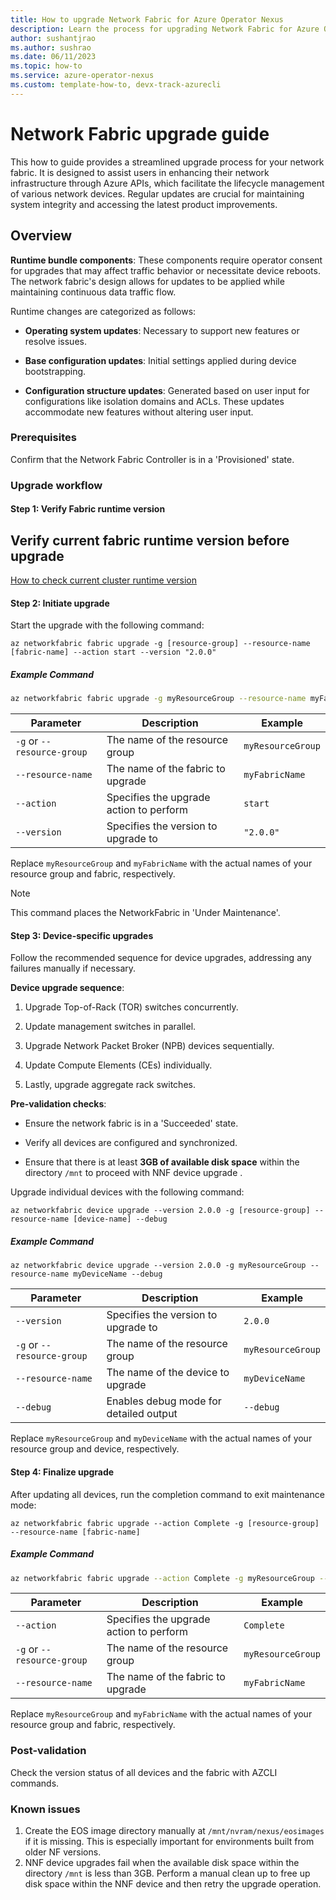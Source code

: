 ```yaml
---
title: How to upgrade Network Fabric for Azure Operator Nexus
description: Learn the process for upgrading Network Fabric for Azure Operator Nexus.
author: sushantjrao 
ms.author: sushrao
ms.date: 06/11/2023
ms.topic: how-to
ms.service: azure-operator-nexus
ms.custom: template-how-to, devx-track-azurecli
---
```


# Network Fabric upgrade guide

This how to guide provides a streamlined upgrade process for your network fabric. It is designed to assist users in enhancing their network infrastructure through Azure APIs, which facilitate the lifecycle management of various network devices. Regular updates are crucial for maintaining system integrity and accessing the latest product improvements.

## **Overview**

**Runtime bundle components**: These components require operator consent for upgrades that may affect traffic behavior or necessitate device reboots. The network fabric's design allows for updates to be applied while maintaining continuous data traffic flow.

Runtime changes are categorized as follows:

- **Operating system updates**: Necessary to support new features or resolve issues.

- **Base configuration updates**: Initial settings applied during device bootstrapping.

- **Configuration structure updates**: Generated based on user input for configurations like isolation domains and ACLs. These updates accommodate new features without altering user input.

### **Prerequisites**

Confirm that the Network Fabric Controller is in a 'Provisioned' state.

### **Upgrade workflow**

#### **Step 1: Verify Fabric runtime version**

## Verify current fabric runtime version before upgrade
[How to check current cluster runtime version](./howto-check-runtime-version.md#check-current-fabric-runtime-version)

#### **Step 2: Initiate upgrade**
Start the upgrade with the following command:

```Azure CLI
az networkfabric fabric upgrade -g [resource-group] --resource-name [fabric-name] --action start --version "2.0.0"
```

##### Example Command

```sh
az networkfabric fabric upgrade -g myResourceGroup --resource-name myFabricName --action start --version "2.0.0"
```

| Parameter                | Description                                 | Example                |
|--------------------------|---------------------------------------------|------------------------|
| `-g` or `--resource-group`  | The name of the resource group              | `myResourceGroup`      |
| `--resource-name`        | The name of the fabric to upgrade           | `myFabricName`         |
| `--action`               | Specifies the upgrade action to perform     | `start`                |
| `--version`              | Specifies the version to upgrade to         | `"2.0.0"`              |

Replace `myResourceGroup` and `myFabricName` with the actual names of your resource group and fabric, respectively.

> [!NOTE]
> This command places the NetworkFabric in 'Under Maintenance'.

#### **Step 3: Device-specific upgrades**

Follow the recommended sequence for device upgrades, addressing any failures manually if necessary.

**Device upgrade sequence**:

1. Upgrade Top-of-Rack (TOR) switches concurrently.

2. Update management switches in parallel.

3. Upgrade Network Packet Broker (NPB) devices sequentially.

4. Update Compute Elements (CEs) individually.

5. Lastly, upgrade aggregate rack switches.

**Pre-validation checks**:

- Ensure the network fabric is in a 'Succeeded' state.

- Verify all devices are configured and synchronized.

- Ensure that there is at least **3GB of available disk space** within the directory `/mnt` to proceed with NNF device upgrade .

Upgrade individual devices with the following command:

```Azure CLI
az networkfabric device upgrade --version 2.0.0 -g [resource-group] --resource-name [device-name] --debug
```

##### Example Command

```Azure CLI
az networkfabric device upgrade --version 2.0.0 -g myResourceGroup --resource-name myDeviceName --debug
```

| Parameter            | Description                         | Example                |
|----------------------|-------------------------------------|------------------------|
| `--version`          | Specifies the version to upgrade to | `2.0.0`                |
| `-g` or `--resource-group` | The name of the resource group   | `myResourceGroup`      |
| `--resource-name`    | The name of the device to upgrade   | `myDeviceName`         |
| `--debug`            | Enables debug mode for detailed output | `--debug`              |

Replace `myResourceGroup` and `myDeviceName` with the actual names of your resource group and device, respectively.

#### **Step 4: Finalize upgrade**

After updating all devices, run the completion command to exit maintenance mode:

```Azure CLI
az networkfabric fabric upgrade --action Complete -g [resource-group] --resource-name [fabric-name]
```

##### Example Command

```sh
az networkfabric fabric upgrade --action Complete -g myResourceGroup --resource-name myFabricName
```

| Parameter            | Description                                   | Example                |
|----------------------|-----------------------------------------------|------------------------|
| `--action`           | Specifies the upgrade action to perform       | `Complete`             |
| `-g` or `--resource-group` | The name of the resource group              | `myResourceGroup`      |
| `--resource-name`    | The name of the fabric to upgrade             | `myFabricName`         |

Replace `myResourceGroup` and `myFabricName` with the actual names of your resource group and fabric, respectively.

### **Post-validation**

Check the version status of all devices and the fabric with AZCLI commands.

### **Known issues**

1. Create the EOS image directory manually at `/mnt/nvram/nexus/eosimages` if it is missing. This is especially important for environments built from older NF versions.
2. NNF device upgrades fail when the available disk space within the directory `/mnt` is less than 3GB. Perform a manual clean up to free up disk space within the NNF device and then retry the upgrade operation.

